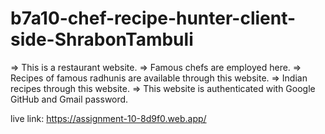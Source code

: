 # b7a10-chef-recipe-hunter-client-side-ShrabonTambuli

=> This is a restaurant website.
=> Famous chefs are employed here.
=> Recipes of famous radhunis are available through this website.
=> Indian recipes through this website.
=> This website is authenticated with Google GitHub and Gmail password.

live link: https://assignment-10-8d9f0.web.app/ 
